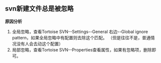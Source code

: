 ## svn新建文件总是被忽略
**原因分析**   
1. 全局忽略，查看Tortoise SVN--Settings--General 右边--Global ignore pattern，如果全局忽略中有配置则去除这个匹配。
（但是往往不是，普通情况没有人会去动这个配置）  
2. 局部忽略，查看Tortoise SVN--Properties查看属性，如果有忽略项，删除即可。
